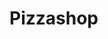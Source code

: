 # Pizzashop

<!-- Owl Carousel CSS -->
<link rel="stylesheet" href="https://cdnjs.cloudflare.com/ajax/libs/OwlCarousel2/2.3.4/assets/owl.carousel.min.css" integrity="sha512-utbXrjRwxrVAm47zfwD9OfUjvTYD+Nz6vGqP3LkQ1S8ItVGL3kxNAdSy5JZwKCh8L2JKq4YwMSeLMvS3k2kNgw==" crossorigin="anonymous" referrerpolicy="no-referrer" />
<link rel="stylesheet" href="https://cdnjs.cloudflare.com/ajax/libs/OwlCarousel2/2.3.4/assets/owl.theme.default.min.css" integrity="sha512-wlFf31wSOr3uWci+TKvBRNQQ0Pq7rPa4ht/2LCaVZ+66A4Eb2eWl3+1JkL4pZsfqKxuHUZ53R0+lcRPp4lN/gw==" crossorigin="anonymous" referrerpolicy="no-referrer" />

<!-- jQuery -->
<script src="https://code.jquery.com/jquery-3.6.0.min.js"></script>

<!-- Owl Carousel JS -->
<script src="https://cdnjs.cloudflare.com/ajax/libs/OwlCarousel2/2.3.4/owl.carousel.min.js"></script>

